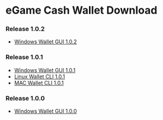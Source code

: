 eGame Cash Wallet Download
====================

### Release 1.0.2

* [Windows Wallet GUI 1.0.2](http://www.egamecash.org/download/egamecash_windows_wallet-gui_v1.0.2.zip)

### Release 1.0.1

* [Windows Wallet GUI 1.0.1](http://www.egamecash.org/download/egamecash_windows_wallet-gui_v1.0.1.zip)
* [Linux Wallet CLI 1.0.1](http://www.egamecash.org/download/egamecash_linux_daemon-cli_v1.0.1.zip)
* [MAC Wallet CLI 1.0.1](http://www.egamecash.org/download/egamecash_mac_wallet-cli_v1.0.1.zip)


### Release 1.0.0

* [Windows Wallet GUI 1.0.0](http://www.egamecash.org/download/egamecash_windows_wallet-gui_v1.0.0.zip)
